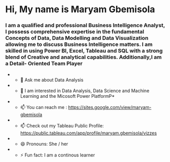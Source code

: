 # Hi, My name is Maryam Gbemisola

### I am a qualified  and professional Business Intelligence Analyst, I possess comprehensive expertise in the fundamental Concepts of Data, Data Modelling and Data Visualization allowing me to discuss Business Intelligence matters. I am skilled in using Power BI, Excel, Tableau and SQL with a strong blend of Creative and analytical capabilities. Additionally,I am a Detail- Oriented Team Player

-  * 💬 Ask me about Data Analysis
- * 💬 I am interested in  Data Analysis, Data Science and Machine Learning and the Micosoft Power PlatformP*
- * 📫 You can reach me : https://sites.google.com/view/maryam-gbemisola
- * 📫 Check out my Tableau Public Profile:  https://public.tableau.com/app/profile/maryam.gbemisola/vizzes
- * 😄 Pronouns: She / her
- * ⚡ Fun fact: I am a continous learner

